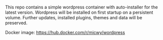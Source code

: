 This repo contains a simple wordpress container with auto-installer for the latest version.
Wordpress will be installed on first startup on a persistent volume. Further updates, installed plugins, themes and data will be preserved.

Docker image: https://hub.docker.com/r/micwy/wordpress
